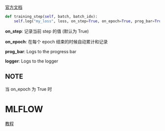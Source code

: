 [官方文档](https://pytorch-lightning.readthedocs.io/en/stable/extensions/logging.html)

```python
def training_step(self, batch, batch_idx):
    self.log("my_loss", loss, on_step=True, on_epoch=True, prog_bar=True, logger=True)
```

**on_step**: 记录当前 step 的值 (默认为 True)

**on_epoch**: 在每个 epoch 结束的时候自动累计和记录

**prog_bar**: Logs to the progress bar

**logger**: Logs to the logger


## NOTE

当 on_epoch 为 True 时



# MLFLOW

[教程](https://bytepawn.com/automatic-mlflow-logging-for-pytorch.html)